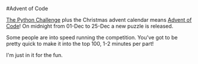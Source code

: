 #Advent of Code

[The Python Challenge](http://www.pythonchallenge.com/) plus the Christmas advent calendar means [Advent of Code](https://adventofcode.com/)! On midnight from 01-Dec to 25-Dec a new puzzle is released.

Some people are into speed running the competition. You've got to be pretty quick to make it into the top 100, 1-2 minutes per part!

I'm just in it for the fun.